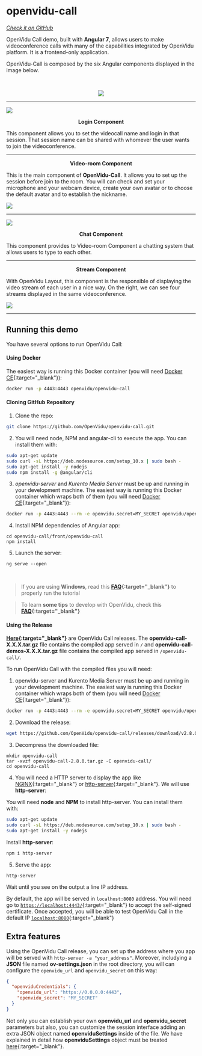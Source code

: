 # openvidu-call
<a href="https://github.com/OpenVidu/openvidu-call.git" target="_blank"><i class="icon ion-social-github"> Check it on GitHub</i></a>

OpenVidu Call demo, built with <strong>Angular 7</strong>,  allows users to make videoconference calls with many of the capabilities integrated by OpenVidu platform. It is a frontend-only application.

OpenVidu-Call is composed by the six Angular components displayed in the image below.

<br>
<p align="center">
  <img  class="img-responsive" src="/img/demos/openvidu_call_diagram.png">
</p>

<hr>
<div class="row no-margin row-gallery">
	<div class="col-md-6">
		<a data-fancybox="gallery" href="/img/demos/openvidu_call_login.png">
			<img class="img-responsive" src="/img/demos/openvidu_call_login.png">
		</a>
	</div>
	<div class="col-md-6">
		<p align="center"><strong>Login Component</strong></p>
		<p>This component allows you to set the videocall name and login in that session. That session name can be shared with whomever the user wants to join the videoconference.</p>
	</div>
</div>
<hr>
<div class="row no-margin row-gallery">
	<div class="col-md-6">
		<p align="center"><strong>Video-room Component</strong></p>
		<p>This is the main component of <strong>OpenVidu-Call</strong>. It allows you to set up the session before join to the room. You will can check and set your microphone and your webcam device, create your own avatar or to choose the default avatar and to establish the nickname.</p>
	</div>
	<div class="col-md-6">
		<a data-fancybox="gallery" href="/img/demos/openvidu_call1.png">
			<img class="img-responsive" src="/img/demos/openvidu_call1.png">
		</a>
	</div>
</div>
<hr>
<div class="row no-margin row-gallery">
	<div class="col-md-6">
		<a data-fancybox="gallery" href="/img/demos/openvidu_call2.png">
			<img class="img-responsive" src="/img/demos/openvidu_call2.png">
		</a>
	</div>
	<div class="col-md-6">
		<p align="center"><strong>Chat Component</strong></p>
		<p>This component provides to Video-room Component a chatting system that allows users to type to each other.
		</p>
	</div>
</div>
<hr>
<div class="row no-margin row-gallery">
	<div class="col-md-6">
		<p align="center"><strong>Stream Component</strong></p>
		<p> With OpenVidu Layout, this component is the responsible of displaying the video stream of each user in a nice way. On the right, we can see four streams displayed in the same videoconference.</p>
	</div>
	<div class="col-md-6">
		<a data-fancybox="gallery" href="/img/demos/openvidu_call3.png">
			<img class="img-responsive" src="/img/demos/openvidu_call3.png">
		</a>
	</div>
</div>

---

## Running this demo

You have several options to run OpenVidu Call:

#### Using Docker

 The easiest way is running this Docker container (you will need [Docker CE](https://store.docker.com/search?type=edition&offering=community){:target="_blank"}):


```bash
docker run -p 4443:4443 openvidu/openvidu-call
```

#### Cloning GitHub Repository


1)  Clone the repo:

```bash
git clone https://github.com/OpenVidu/openvidu-call.git
```

2) You will need node, NPM and angular-cli to execute the app. You can install them with:

```bash
sudo apt-get update
sudo curl -sL https://deb.nodesource.com/setup_10.x | sudo bash -
sudo apt-get install -y nodejs
sudo npm install -g @angular/cli
```

3)  _openvidu-server_ and _Kurento Media Server_ must be up and running in your development machine. The easiest way is running this Docker container which wraps both of them (you will need [Docker CE](https://store.docker.com/search?type=edition&offering=community){:target="_blank"}):

```bash
docker run -p 4443:4443 --rm -e openvidu.secret=MY_SECRET openvidu/openvidu-server-kms:2.9.0
```

4)  Install NPM dependencies of Angular app:

```
cd openvidu-call/front/openvidu-call
npm install
```

5)  Launch the server:

```
ng serve --open
```

<br>

> If you are using **Windows**, read this **[FAQ](/troubleshooting/#3-i-am-using-windows-to-run-the-tutorials-develop-my-app-anything-i-should-know){:target="_blank"}** to properly run the tutorial

> To learn **some tips** to develop with OpenVidu, check this **[FAQ](/troubleshooting#2-any-tips-to-make-easier-the-development-of-my-app-with-openvidu){:target="_blank"}**

#### Using the Release

**[Here](https://github.com/OpenVidu/openvidu-call/releases){:target="_blank"}** are OpenVidu Call releases.
The **openvidu-call-X.X.X.tar.gz** file contains the compiled app served in `/` and **openvidu-call-demos-X.X.X.tar.gz** file contains the compiled app served in `/openvidu-call/`.

To run OpenVidu Call with the compiled files you will need:

1) openvidu-server and Kurento Media Server must be up and running in your development machine. The easiest way is running this Docker container which wraps both of them (you will need [Docker CE](https://store.docker.com/search?type=edition&offering=community){:target="_blank"}):

```bash
docker run -p 4443:4443 --rm -e openvidu.secret=MY_SECRET openvidu/openvidu-server-kms:2.9.0
```

2) Download the release:

```bash
wget https://github.com/OpenVidu/openvidu-call/releases/download/v2.8.0/openvidu-call-demos-2.8.0.tar.gz
```

3) Decompress the downloaded file:


```
mkdir openvidu-call
tar -xvzf openvidu-call-2.8.0.tar.gz -C openvidu-call/
cd openvidu-call
```


4) You will need a HTTP server to display the app like [NGINX](https://www.nginx.com/){:target="_blank"} or [http-server](https://www.npmjs.com/package/http-server){:target="_blank"}.  We will use **http-server**:

You will need **node** and **NPM** to install http-server. You can install them with:

```bash
sudo apt-get update
sudo curl -sL https://deb.nodesource.com/setup_10.x | sudo bash -
sudo apt-get install -y nodejs
```

Install **http-server**:

```bash
npm i http-server
```

5) Serve the app:

```
http-server
```
Wait until you see on the output a line IP address. 

By default, the app will be served in `localhost:8080` address. You will need go to [`https://localhost:4443/`](https://localhost:4443/){:target="_blank"} to accept the self-signed certificate. Once accepted, you will be able to test OpenVidu Call in the default IP [`localhost:8080`](http://localhost:8080){:target="_blank"}

## Extra features

Using the OpenVidu Call release, you can set up the address where you app will be served with `http-server -a "your_address"`. Moreover, includying a **JSON** file named **ov-settings.json** in the root directory, you will can configure the `openvidu_url` and `openvidu_secret` on this way:

```json
{
  "openviduCredentials": {
    "openvidu_url": "https://0.0.0.0:4443",
    "openvidu_secret": "MY_SECRET"
  }
}
```

Not only you can establish your own **openvidu_url** and **openvidu_secret** parameters but also, you can customize the session interface adding an extra JSON object named  **openviduSettings** inside of the file. We have explained in detail how **openviduSettings** object must be treated [here](/tutorials/openvidu-webcomponent.md#interface-configuration){:target="_blank"}.


<link rel="stylesheet" href="https://cdnjs.cloudflare.com/ajax/libs/fancybox/3.1.20/jquery.fancybox.min.css" />
<script src="https://cdnjs.cloudflare.com/ajax/libs/fancybox/3.1.20/jquery.fancybox.min.js"></script>
<script>
  $().fancybox({
    selector : '[data-fancybox="gallery"]',
    infobar : true,
    arrows : false,
    loop: true,
    protect: true,
    transitionEffect: 'slide',
    buttons : [
        'close'
    ],
    clickOutside : 'close',
    clickSlide   : 'close',
  });
</script>
